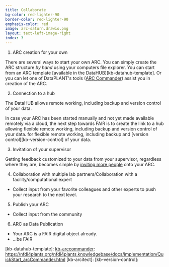 ```yaml
---
title: Collaborate
bg-color: red-lighter-90
border-color: red-lighter-90
emphasis-color: red
image: arc-saturn.drawio.png
layout: text-left-image-right
index: 3
---
```


1.	ARC creation for your own

There are several ways to start your own ARC. You can simply create the ARC structure *by hand* using your computers file explorer. You can start from an ARC template [available in the DataHUB][kb-datahub-template]. Or you can let one of DataPLANT's tools ([ARC Commander][kb-ArcCommander]<!--, [ARCitect][kb-ARCitect] -->) assist you in creation of the ARC.


<!-- beginning with the most obvious being to manually open the required folders and files in your explorer. 

- Manually
- Cloud (Gitlab Template)
- Tool-assisted (ARC Commander/ARCitect) -->


2.	Connection to a hub 

The DataHUB allows remote working, including backup and version control of your data.

In case your ARC has been started manually and not yet made available remotely via a cloud, the next step towards FAIR is to create the link to a hub allowing flexible remote working, including backup and version control of your data.
for flexible remote working, including backup and [version control][kb-version-control] of your data.

3.	Invitation of your supervisor

Getting feedback customized to your data from your supervisor, regardless where they are, becomes simple by [inviting more people][kb-invite-collaborators] onto your ARC.

4.	Collaboration with multiple lab partners/Collaboration with a facility/computational expert
- Collect input from your favorite colleagues and other experts to push your research to the next level.
5.	Publish your ARC
- Collect input from the community
6.	ARC as Data Publication
- Your ARC is a FAIR digital object already.
- ...be FAIR


[kb-datahub-template]: 
[kb-arccommander]: https://nfdi4plants.org/nfdi4plants.knowledgebase/docs/implementation/QuickStart_arcCommander.html
[kb-arcitect]: 
[kb-version-control]:


<!-- 
knowledgebase existing links
-->

[kb-invite-collaborators]: https://nfdi4plants.org/nfdi4plants.knowledgebase/docs/implementation/DataHub.html#access-management-sharing-data-the-good-way

[kb-AnnotatedResearchContext]: https://nfdi4plants.org/nfdi4plants.knowledgebase/docs/implementation/AnnotatedResearchContext.html
[kb-AnnotationPatterns]: https://nfdi4plants.org/nfdi4plants.knowledgebase/docs/implementation/AnnotationPatterns.html
[kb-ArcCommander]: https://nfdi4plants.org/nfdi4plants.knowledgebase/docs/implementation/ArcCommander.html
[kb-ArcCommanderManual]: https://nfdi4plants.org/nfdi4plants.knowledgebase/docs/implementation/ArcCommanderManual
[kb-arc_access]: https://nfdi4plants.org/nfdi4plants.knowledgebase/docs/implementation/ArcCommanderManual/arc_access.html
[kb-arc_before_we_start]: https://nfdi4plants.org/nfdi4plants.knowledgebase/docs/implementation/ArcCommanderManual/arc_before_we_start.html
[kb-arc_branch]: https://nfdi4plants.org/nfdi4plants.knowledgebase/docs/implementation/ArcCommanderManual/arc_branch.html
[kb-arc_config]: https://nfdi4plants.org/nfdi4plants.knowledgebase/docs/implementation/ArcCommanderManual/arc_config.html
[kb-arc_connect]: https://nfdi4plants.org/nfdi4plants.knowledgebase/docs/implementation/ArcCommanderManual/arc_connect.html
[kb-arc_export]: https://nfdi4plants.org/nfdi4plants.knowledgebase/docs/implementation/ArcCommanderManual/arc_export.html
[kb-arc_get]: https://nfdi4plants.org/nfdi4plants.knowledgebase/docs/implementation/ArcCommanderManual/arc_get.html
[kb-arc_initialization]: https://nfdi4plants.org/nfdi4plants.knowledgebase/docs/implementation/ArcCommanderManual/arc_initialization.html
[kb-arc_installation]: https://nfdi4plants.org/nfdi4plants.knowledgebase/docs/implementation/ArcCommanderManual/arc_installation.html
[kb-arc_installation_dependencies]: https://nfdi4plants.org/nfdi4plants.knowledgebase/docs/implementation/ArcCommanderManual/arc_installation_dependencies.html
[kb-arc_installation_linux]: https://nfdi4plants.org/nfdi4plants.knowledgebase/docs/implementation/ArcCommanderManual/arc_installation_linux.html
[kb-arc_installation_macos]: https://nfdi4plants.org/nfdi4plants.knowledgebase/docs/implementation/ArcCommanderManual/arc_installation_macos.html
[kb-arc_installation_windows]: https://nfdi4plants.org/nfdi4plants.knowledgebase/docs/implementation/ArcCommanderManual/arc_installation_windows.html
[kb-arc_isa]: https://nfdi4plants.org/nfdi4plants.knowledgebase/docs/implementation/ArcCommanderManual/arc_isa.html
[kb-arc_isa_assay]: https://nfdi4plants.org/nfdi4plants.knowledgebase/docs/implementation/ArcCommanderManual/arc_isa_assay.html
[kb-arc_isa_investigation]: https://nfdi4plants.org/nfdi4plants.knowledgebase/docs/implementation/ArcCommanderManual/arc_isa_investigation.html
[kb-arc_isa_study]: https://nfdi4plants.org/nfdi4plants.knowledgebase/docs/implementation/ArcCommanderManual/arc_isa_study.html
[kb-arc_synchronization]: https://nfdi4plants.org/nfdi4plants.knowledgebase/docs/implementation/ArcCommanderManual/arc_synchronization.html
[kb-arc_update]: https://nfdi4plants.org/nfdi4plants.knowledgebase/docs/implementation/ArcCommanderManual/arc_update.html
[kb-git_config]: https://nfdi4plants.org/nfdi4plants.knowledgebase/docs/implementation/ArcCommanderManual/git_config.html
[kb-index]: https://nfdi4plants.org/nfdi4plants.knowledgebase/docs/implementation/ArcCommanderManual/index.html
[kb-DataHub]: https://nfdi4plants.org/nfdi4plants.knowledgebase/docs/implementation/DataHub.html
[kb-DataPLAN]: https://nfdi4plants.org/nfdi4plants.knowledgebase/docs/implementation/DataPLAN.html
[kb-QuickStart_arc]: https://nfdi4plants.org/nfdi4plants.knowledgebase/docs/implementation/QuickStart_arc.html
[kb-QuickStart_arcCommander]: https://nfdi4plants.org/nfdi4plants.knowledgebase/docs/implementation/QuickStart_arcCommander.html
[kb-QuickStart_arcCommander_expert]: https://nfdi4plants.org/nfdi4plants.knowledgebase/docs/implementation/QuickStart_arcCommander_expert.html
[kb-QuickStart_swate]: https://nfdi4plants.org/nfdi4plants.knowledgebase/docs/implementation/QuickStart_swate.html
[kb-QuickStart_swate_walkthrough]: https://nfdi4plants.org/nfdi4plants.knowledgebase/docs/implementation/QuickStart_swate_walkthrough.html
[kb-Swate]: https://nfdi4plants.org/nfdi4plants.knowledgebase/docs/implementation/Swate.html
[kb-SwateManual]: https://nfdi4plants.org/nfdi4plants.knowledgebase/docs/implementation/SwateManual
[kb-Docs01-Installing-Swate]: https://nfdi4plants.org/nfdi4plants.knowledgebase/docs/implementation/SwateManual/Docs01-Installing-Swate.html
[kb-Docs02-Annotation-Table]: https://nfdi4plants.org/nfdi4plants.knowledgebase/docs/implementation/SwateManual/Docs02-Annotation-Table.html
[kb-Docs03-Building-Blocks]: https://nfdi4plants.org/nfdi4plants.knowledgebase/docs/implementation/SwateManual/Docs03-Building-Blocks.html
[kb-Docs04-Ontology-Term-Search]: https://nfdi4plants.org/nfdi4plants.knowledgebase/docs/implementation/SwateManual/Docs04-Ontology-Term-Search.html
[kb-Docs05-Templates]: https://nfdi4plants.org/nfdi4plants.knowledgebase/docs/implementation/SwateManual/Docs05-Templates.html
[kb-Docs06-ISA-JSON]: https://nfdi4plants.org/nfdi4plants.knowledgebase/docs/implementation/SwateManual/Docs06-ISA-JSON.html
[kb-Docs07-Advanced-Term-Search]: https://nfdi4plants.org/nfdi4plants.knowledgebase/docs/implementation/SwateManual/Docs07-Advanced-Term-Search.html
[kb-Using-the-File-Picker]: https://nfdi4plants.org/nfdi4plants.knowledgebase/docs/implementation/SwateManual/Using-the-File-Picker.html
[kb-deprecated]: https://nfdi4plants.org/nfdi4plants.knowledgebase/docs/implementation/SwateManual/deprecated
[kb-Adding-a-Checklist-to-your-table]: https://nfdi4plants.org/nfdi4plants.knowledgebase/docs/implementation/SwateManual/deprecated/Adding-a-Checklist-to-your-table.html
[kb-Custom-Xml-File]: https://nfdi4plants.org/nfdi4plants.knowledgebase/docs/implementation/SwateManual/deprecated/Custom-Xml-File.html
[kb-Swate-Validation-Custom-Xml]: https://nfdi4plants.org/nfdi4plants.knowledgebase/docs/implementation/SwateManual/deprecated/Swate-Validation-Custom-Xml.html
[kb-index]: https://nfdi4plants.org/nfdi4plants.knowledgebase/docs/implementation/SwateManual/index.html
[kb-swate_blocks_add]: https://nfdi4plants.org/nfdi4plants.knowledgebase/docs/implementation/SwateManual/swate_blocks_add.html
[kb-swate_blocks_types]: https://nfdi4plants.org/nfdi4plants.knowledgebase/docs/implementation/SwateManual/swate_blocks_types.html
[kb-swate_blocks_units]: https://nfdi4plants.org/nfdi4plants.knowledgebase/docs/implementation/SwateManual/swate_blocks_units.html
[kb-swate_installation_browser]: https://nfdi4plants.org/nfdi4plants.knowledgebase/docs/implementation/SwateManual/swate_installation_browser.html
[kb-swate_installation_desktop]: https://nfdi4plants.org/nfdi4plants.knowledgebase/docs/implementation/SwateManual/swate_installation_desktop.html
[kb-swate_installation_manual]: https://nfdi4plants.org/nfdi4plants.knowledgebase/docs/implementation/SwateManual/swate_installation_manual.html
[kb-swate_installation_manual_macos]: https://nfdi4plants.org/nfdi4plants.knowledgebase/docs/implementation/SwateManual/swate_installation_manual_macos.html
[kb-swate_installation_organization]: https://nfdi4plants.org/nfdi4plants.knowledgebase/docs/implementation/SwateManual/swate_installation_organization.html
[kb-swate_template-contribution]: https://nfdi4plants.org/nfdi4plants.knowledgebase/docs/implementation/SwateManual/swate_template-contribution.html
[kb-tutorials]: https://nfdi4plants.org/nfdi4plants.knowledgebase/docs/tutorials
[kb-QuickStart_swate]: https://nfdi4plants.org/nfdi4plants.knowledgebase/docs/tutorials/QuickStart_swate.html